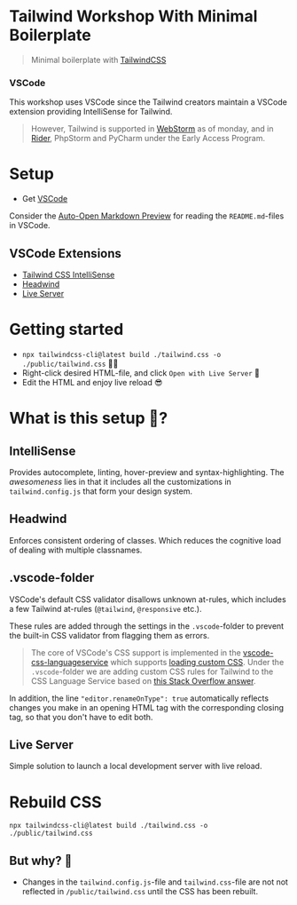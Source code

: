 # Tailwind Workshop With Minimal Boilerplate
>Minimal boilerplate with [TailwindCSS](https://tailwindcss.com/)

### VSCode 
This workshop uses VSCode since the Tailwind creators maintain a VSCode extension providing IntelliSense for Tailwind.

> However, Tailwind is supported in [WebStorm](https://www.jetbrains.com/webstorm/whatsnew/#support-for-tailwind-css) as of monday, and in [Rider](https://blog.jetbrains.com/webstorm/2020/11/webstorm-2020-3-eap-7/#tailwind_css_support), PhpStorm and PyCharm under the Early Access Program.

# Setup
- Get [VSCode](https://code.visualstudio.com/)  

Consider the [Auto-Open Markdown Preview](https://marketplace.visualstudio.com/items?itemName=hnw.vscode-auto-open-markdown-preview) for reading the `README.md`-files in VSCode.
## VSCode Extensions

- [Tailwind CSS IntelliSense](https://marketplace.visualstudio.com/items?itemName=bradlc.vscode-tailwindcss)
- [Headwind](https://marketplace.visualstudio.com/items?itemName=heybourn.headwind)
- [Live Server](https://marketplace.visualstudio.com/items?itemName=ritwickdey.LiveServer)


# Getting started

- ```npx tailwindcss-cli@latest build ./tailwind.css -o ./public/tailwind.css``` 🧙‍♀️
- Right-click desired HTML-file, and click `Open with Live Server` 🚀
- Edit the HTML and enjoy live reload 😎

# What is this setup 🤔?
## IntelliSense
Provides autocomplete, linting, hover-preview and syntax-highlighting. The *awesomeness* lies in that it includes all the customizations in `tailwind.config.js` that form your design system.

## Headwind
Enforces consistent ordering of classes. Which reduces the cognitive load of dealing with multiple classnames.

## .vscode-folder
VSCode's default CSS validator disallows unknown at-rules, which includes a few Tailwind at-rules (`@tailwind`, `@responsive` etc.).   

These rules are added through the settings in the `.vscode`-folder to prevent the built-in CSS validator from flagging them as errors. 

>The core of VSCode's CSS support is implemented in the [vscode-css-languageservice](https://github.com/microsoft/vscode-css-languageservice) which supports [loading custom CSS](https://github.com/microsoft/vscode-css-languageservice/blob/master/docs/customData.md). Under the `.vscode`-folder we are adding custom CSS rules for Tailwind to the CSS Language Service based on [this Stack Overflow answer](https://stackoverflow.com/questions/47607602/how-to-add-a-tailwind-css-rule-to-css-checker/61333686#61333686).

In addition, the line `"editor.renameOnType": true` automatically reflects changes you make in an opening HTML tag with the corresponding closing tag, so that you don't have to edit both. 

## Live Server
Simple solution to launch a local development server with live reload.

# Rebuild CSS
```npx tailwindcss-cli@latest build ./tailwind.css -o ./public/tailwind.css```

## But why? 🤔
- Changes in the `tailwind.config.js`-file and `tailwind.css`-file are not not reflected in `/public/tailwind.css` until the CSS has been rebuilt.